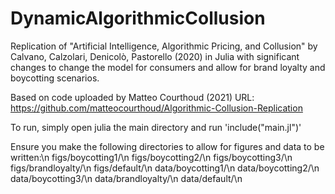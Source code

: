 # DynamicAlgorithmicCollusion

Replication of "Artificial Intelligence, Algorithmic Pricing, and Collusion" by Calvano, Calzolari, Denicolò, Pastorello (2020) in Julia with significant changes to change the model for consumers and allow for brand loyalty and boycotting scenarios.

Based on code uploaded by Matteo Courthoud (2021) URL: https://github.com/matteocourthoud/Algorithmic-Collusion-Replication

To run, simply open julia the main directory and run 'include("main.jl")'

Ensure you make the following directories to allow for figures and data to be written:\n
figs/boycotting1/\n
figs/boycotting2/\n
figs/boycotting3/\n
figs/brandloyalty/\n
figs/default/\n
data/boycotting1/\n
data/boycotting2/\n
data/boycotting3/\n
data/brandloyalty/\n
data/default/\n
